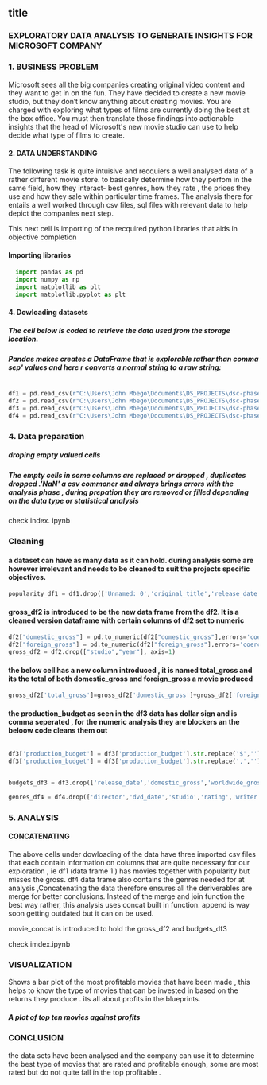 ## title

###       EXPLORATORY DATA ANALYSIS TO GENERATE INSIGHTS FOR MICROSOFT COMPANY  


###    1.  BUSINESS PROBLEM

Microsoft sees all the big companies creating original video content and they want to get in on the fun. They have decided to create a new movie studio, but they don’t know anything about creating movies. You are charged with exploring what types of films are currently doing the best at the box office. You must then translate those findings into actionable insights that the head of Microsoft's new movie studio can use to help decide what type of films to create.

####  2. DATA UNDERSTANDING 

The following task is quite intuisive and recquiers a well analysed data of a rather different movie store. to basically determine how they perfom in the same field, how they interact- best genres, how they rate , the prices they use and how they sale within particular time frames. The analysis there for entails a well worked through csv files, sql files with relevant data to help depict the companies next step.

This next cell is importing of the recquired python libraries that aids in objective completion 

#### Importing libraries 
 
```python
  import pandas as pd
  import numpy as np
  import matplotlib as plt
  import matplotlib.pyplot as plt

```
#### 4. Dowloading datasets

##### The cell below is coded to retrieve the data used from the storage location. 

##### Pandas makes creates a DataFrame that is explorable  rather than comma sep' values and here r converts a normal string to a raw string:

```python

df1 = pd.read_csv(r"C:\Users\John Mbego\Documents\DS_PROJECTS\dsc-phase-1-project-v2-4\zippedData\tmdb.movies.csv.gz")
df2 = pd.read_csv(r"C:\Users\John Mbego\Documents\DS_PROJECTS\dsc-phase-1-project-v2-4\zippedData\bom.movie_gross.csv.gz")
df3 = pd.read_csv(r"C:\Users\John Mbego\Documents\DS_PROJECTS\dsc-phase-1-project-v2-4\zippedData\tn.movie_budgets.csv.gz")
df4 = pd.read_csv(r"C:\Users\John Mbego\Documents\DS_PROJECTS\dsc-phase-1-project-v2-4\zippedData\rt.movie_info.tsv.gz",sep='\t')

```
###   4. Data preparation

##### droping empty valued cells

##### The empty cells in some columns are replaced or dropped , duplicates dropped .'NaN' a csv commoner and always brings errors with the analysis phase , during prepation they are removed or filled depending on the data type  or statistical analysis 

check index. ipynb

###  Cleaning

#### a dataset can have as many data as it can hold. during analysis some are however irrelevant and needs to be cleaned to suit the projects specific objectives. 


```python
popularity_df1 = df1.drop(['Unnamed: 0','original_title','release_date',],axis=1)

```
#### gross_df2 is introduced to be the new data frame from the df2. It is a cleaned version dataframe with certain columns of df2 set to numeric 


```python
df2["domestic_gross"] = pd.to_numeric(df2["domestic_gross"],errors='coerce')
df2["foreign_gross"] = pd.to_numeric(df2["foreign_gross"],errors='coerce')
gross_df2 = df2.drop(["studio","year"], axis=1)

```
#### the below cell has a new column introduced , it is named total_gross and its the total of both domestic_gross and foreign_gross a movie produced 

```python
gross_df2['total_gross']=gross_df2['domestic_gross']+gross_df2['foreign_gross']

```

#### the production_budget as seen in the df3 data has dollar sign and is comma seperated , for the numeric analysis they are blockers an the beloow code cleans them out

```python

df3['production_budget'] = df3['production_budget'].str.replace('$','')
df3['production_budget'] = df3['production_budget'].str.replace(',','')


budgets_df3 = df3.drop(['release_date','domestic_gross','worldwide_gross'],axis=1)

genres_df4 = df4.drop(['director','dvd_date','studio','rating','writer','currency','theater_date'],axis=1)

```

### 5. ANALYSIS

####   CONCATENATING 

The above cells under dowloading of the data have three imported csv files that each contain information on columns that are quite necessary for our exploration , ie df1 (data frame 1 ) has movies together with popularity but misses the gross. df4 data frame also contains the genres needed for  at analysis ,Concatenating the data therefore ensures all the deriverables are merge for better conclusions.
Instead of the merge and join function the best way rather, this analysis uses concat built in function. append is way soon getting outdated but it can on be used. 

movie_concat is introduced to hold the gross_df2 and budgets_df3


check imdex.ipynb

### VISUALIZATION

Shows a bar plot of the most profitable movies that have been made , this helps to know the type of movies that can be invested in based on the returns they produce . its all about profits in the blueprints.
##### A plot of top ten movies against profits



### CONCLUSION


the data sets have been analysed and the company can use it to determine the best type of movies that are rated and profitable enough, some are most rated but do not quite fall in the top profitable .
